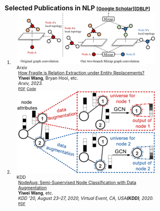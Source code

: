 <h2 id="publications" style="margin: 2px 0px -15px;">Selected Publications in NLP <temp style="font-size:15px;">[</temp><a href="https://scholar.google.com/citations?user=Sh9QvBkAAAAJ&hl=en" target="_blank" style="font-size:15px;">Google Scholar</a><temp style="font-size:15px;">]</temp><temp style="font-size:15px;">[</temp><a href="https://dblp.org/pid/50/5889-1.html" target="_blank" style="font-size:15px;">DBLP</a><temp style="font-size:15px;">]</temp></h2>

<div class="publications">
<ol class="bibliography">

<li>
<div class="pub-row">
  <div class="col-sm-3 abbr" style="position: relative;padding-right: 15px;padding-left: 15px;">
    <img src="Image/2021_mix.png" class="teaser img-fluid z-depth-1">
            <abbr class="badge">Arxiv</abbr>
  </div>
  <div class="col-sm-9" style="position: relative;padding-right: 15px;padding-left: 20px;">
      <div class="title"><a href="https://arxiv.org/abs/2305.13551">How Fragile is Relation Extraction under Entity Replacements?</a></div>
      <div class="author"><strong>Yiwei Wang</strong>, Bryan Hooi, etc.</div>
      <div class="periodical"><em>Arxiv, 2023.</em>
      </div>
    <div class="links">
      <a href="https://arxiv.org/abs/2305.13551" class="btn btn-sm z-depth-0" role="button" target="_blank" style="font-size:12px;">PDF</a>
      <a href="https://github.com/wangywUST/RobustRE" class="btn btn-sm z-depth-0" role="button" target="_blank" style="font-size:12px;">Code</a> 
    </div>
  </div>
</div>
</li>

<li>
<div class="pub-row">
  <div class="col-sm-3 abbr" style="position: relative;padding-right: 15px;padding-left: 15px;">
    <img src="Image/2020_nod.png" class="teaser img-fluid z-depth-1">
            <abbr class="badge">KDD</abbr>
  </div>
  <div class="col-sm-9" style="position: relative;padding-right: 15px;padding-left: 20px;">
      <div class="title"><a href="http://bhooi.github.io/papers/nodeaug_kdd20.pdf">NodeAug: Semi-Supervised Node Classification with Data Augmentation</a></div>
      <div class="author"><strong>Yiwei Wang</strong>, etc.</div>
      <div class="periodical"><em>KDD ’20, August 23–27, 2020, Virtual Event, CA, USA<strong>(KDD)</strong>, 2020.</em>
      </div>
    <div class="links">
      <a href="http://bhooi.github.io/papers/nodeaug_kdd20.pdf" class="btn btn-sm z-depth-0" role="button" target="_blank" style="font-size:12px;">PDF</a>
      <!-- <a href="https://github.com/vanoracai/CoRE" class="btn btn-sm z-depth-0" role="button" target="_blank" style="font-size:12px;">Code</a>  -->
    </div>
  </div>
</div>
</li>

</ol>
</div>
